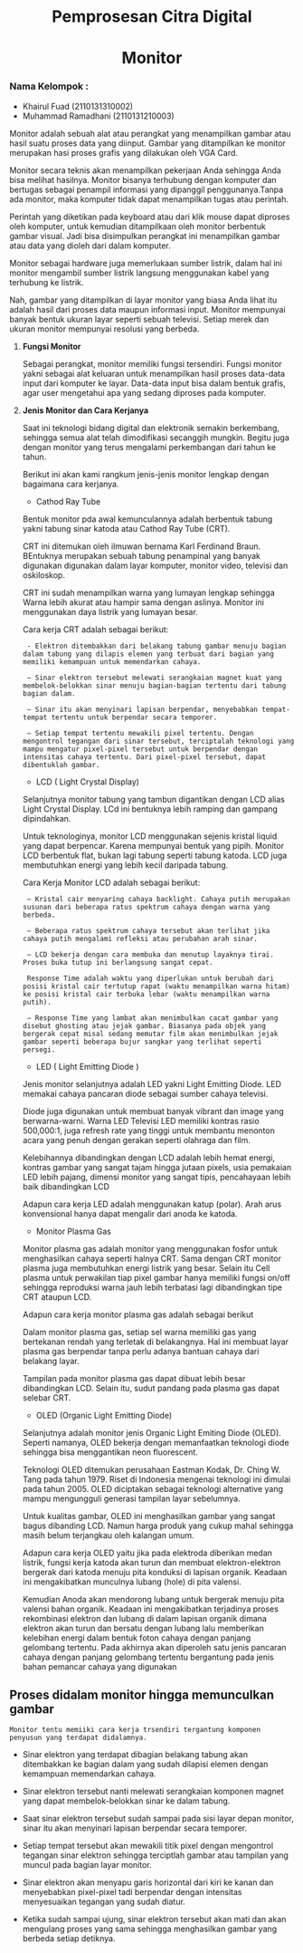 <h1 align="center">Pemprosesan Citra Digital</h1>
<h1 align="center">Monitor</h1>

### Nama Kelompok :
- Khairul Fuad (2110131310002)
- Muhammad Ramadhani (2110131210003)



Monitor adalah sebuah alat atau perangkat yang menampilkan gambar atau hasil suatu proses data yang diinput. Gambar yang ditampilkan ke monitor merupakan hasi proses grafis yang dilakukan oleh VGA Card.

Monitor secara teknis akan menampilkan pekerjaan Anda sehingga Anda bisa melihat hasilnya. Monitor bisanya terhubung dengan komputer dan bertugas sebagai penampil informasi yang dipanggil penggunanya.Tanpa ada monitor, maka komputer tidak dapat menampilkan tugas atau perintah.

Perintah yang diketikan pada keyboard atau dari klik mouse dapat diproses oleh komputer, untuk kemudian ditampilkaan oleh monitor berbentuk gambar visual. Jadi bisa disimpulkan perangkat ini menampilkan gambar atau data yang dioleh dari dalam komputer.

Monitor sebagai hardware juga memerlukaan sumber listrik, dalam hal ini monitor mengambil sumber listrik langsung menggunakan kabel yang terhubung ke listrik.

Nah, gambar yang ditampilkan di layar monitor yang biasa Anda lihat itu adalah hasil dari proses data maupun informasi input. Monitor mempunyai banyak bentuk ukuran layar seperti sebuah televisi. Setiap merek dan ukuran monitor mempunyai resolusi yang berbeda.


1. __Fungsi Monitor__

    Sebagai perangkat, monitor memiliki fungsi tersendiri. Fungsi monitor yakni sebagai alat keluaran untuk menampilkan hasil proses data-data input dari komputer ke layar. Data-data input bisa dalam bentuk grafis, agar user mengetahui apa yang sedang diproses pada komputer.

2. __Jenis Monitor dan Cara Kerjanya__

    Saat ini teknologi bidang digital dan elektronik semakin berkembang, sehingga semua alat telah dimodifikasi secanggih mungkin. Begitu juga dengan monitor yang terus mengalami perkembangan dari tahun ke tahun.

    Berikut ini akan kami rangkum jenis-jenis monitor lengkap dengan bagaimana cara kerjanya.


    - Cathod Ray Tube

    Bentuk monitor pda awal kemunculannya adalah berbentuk tabung yakni tabung sinar katoda atau Cathod Ray Tube (CRT).

    CRT ini ditemukan oleh ilmuwan bernama Karl Ferdinand Braun. BEntuknya merupakan sebuah tabung penampinal yang banyak digunakan digunakan dalam layar komputer, monitor video, televisi dan oskiloskop.

    CRT ini sudah menampilkan warna yang lumayan lengkap sehingga Warna lebih akurat atau hampir sama dengan aslinya. Monitor ini menggunakan daya listrik yang lumayan besar.

    Cara kerja CRT adalah sebagai berikut:



        - Elektron ditembakkan dari belakang tabung gambar menuju bagian dalam tabung yang dilapis elemen yang terbuat dari bagian yang memiliki kemampuan untuk memendarkan cahaya.

        – Sinar elektron tersebut melewati serangkaian magnet kuat yang membelok-belokkan sinar menuju bagian-bagian tertentu dari tabung bagian dalam.

        – Sinar itu akan menyinari lapisan berpendar, menyebabkan tempat-tempat tertentu untuk berpendar secara temporer.

        – Setiap tempat tertentu mewakili pixel tertentu. Dengan mengontrol tegangan dari sinar tersebut, terciptalah teknologi yang mampu mengatur pixel-pixel tersebut untuk berpendar dengan intensitas cahaya tertentu. Dari pixel-pixel tersebut, dapat dibentuklah gambar.

    - LCD ( Light Crystal Display)

    Selanjutnya monitor tabung yang tambun digantikan dengan LCD alias Light Crystal Display. LCd ini bentuknya lebih ramping dan gampang dipindahkan.

    Untuk teknologinya, monitor LCD menggunakan sejenis kristal liquid yang dapat berpencar. Karena mempunyai bentuk yang pipih.
    Monitor LCD berbentuk flat, bukan lagi tabung seperti tabung katoda. LCD juga membutuhkan energi yang lebih kecil daripada tabung.

    Cara Kerja Monitor LCD adalah sebagai berikut:

        – Kristal cair menyaring cahaya backlight. Cahaya putih merupakan susunan dari beberapa ratus spektrum cahaya dengan warna yang berbeda.

        – Beberapa ratus spektrum cahaya tersebut akan terlihat jika cahaya putih mengalami refleksi atau perubahan arah sinar.

        – LCD bekerja dengan cara membuka dan menutup layaknya tirai. Proses buka tutup ini berlangsung sangat cepat.

        Response Time adalah waktu yang diperlukan untuk berubah dari posisi kristal cair tertutup rapat (waktu menampilkan warna hitam) ke posisi kristal cair terbuka lebar (waktu menampilkan warna putih).

        – Response Time yang lambat akan menimbulkan cacat gambar yang disebut ghosting atau jejak gambar. Biasanya pada objek yang bergerak cepat misal sedang memutar film akan menimbulkan jejak gambar seperti beberapa bujur sangkar yang terlihat seperti persegi.

    - LED ( Light Emitting Diode )

    Jenis monitor selanjutnya adalah LED yakni Light Emitting Diode. LED memakai cahaya pancaran diode sebagai sumber cahaya televisi.

    Diode juga digunakan untuk membuat banyak vibrant dan image yang berwarna-warni. Warna LED Televisi LED memiliki kontras rasio 500,000:1, juga refresh rate yang tinggi untuk membantu menonton acara yang penuh dengan gerakan seperti olahraga dan film.

    Kelebihannya dibandingkan dengan LCD adalah lebih hemat energi, kontras gambar yang sangat tajam hingga jutaan pixels, usia pemakaian LED lebih pajang, dimensi monitor yang sangat tipis, pencahayaan lebih baik dibandingkan LCD

    Adapun cara kerja LED adalah menggunakan katup (polar). Arah arus konvensional hanya dapat mengalir dari anoda ke katoda.

    - Monitor Plasma Gas

    Monitor plasma gas adalah monitor yang menggunakan fosfor untuk menghasilkan cahaya seperti halnya CRT. Sama dengan CRT monitor plasma juga membutuhkan energi listrik yang besar. Selain itu Cell plasma untuk perwakilan tiap pixel gambar hanya memiliki fungsi on/off sehingga reproduksi warna jauh lebih terbatasi lagi dibandingkan tipe CRT ataupun LCD.

    Adapun cara kerja monitor plasma gas adalah sebagai berikut

    Dalam monitor plasma gas, setiap sel warna memiliki gas yang bertekanan rendah yang terletak di belakangnya. Hal ini membuat layar plasma gas berpendar tanpa perlu adanya bantuan cahaya dari belakang layar.

    Tampilan pada monitor plasma gas dapat dibuat lebih besar dibandingkan LCD. Selain itu, sudut pandang pada plasma gas dapat selebar CRT.

    - OLED (Organic Light Emitting Diode)

    Selanjutnya adalah monitor jenis Organic Light Emiting Diode (OLED). Seperti namanya, OLED bekerja dengan memanfaatkan teknologi diode sehingga bisa menggantikan neon fluorescent.

    Teknologi OLED ditemukan perusahaan Eastman Kodak, Dr. Ching W. Tang pada tahun 1979. Riset di Indonesia mengenai teknologi ini dimulai pada tahun 2005. OLED diciptakan sebagai teknologi alternative yang mampu mengungguli generasi tampilan layar sebelumnya.

    Untuk kualitas gambar, OLED ini menghasilkan gambar yang sangat bagus dibanding LCD. Namun harga produk yang cukup mahal sehingga masih belum terjangkau oleh kalangan umum.

    Adapun cara kerja OLED yaitu jika pada elektroda diberikan medan listrik, fungsi kerja katoda akan turun dan membuat elektron-elektron bergerak dari katoda menuju pita konduksi di lapisan organik. Keadaan ini mengakibatkan munculnya lubang (hole) di pita valensi.

    Kemudian Anoda akan mendorong lubang untuk bergerak menuju pita valensi bahan organik. Keadaan ini mengakibatkan terjadinya proses rekombinasi elektron dan lubang di dalam lapisan organik dimana elektron akan turun dan bersatu dengan lubang lalu memberikan kelebihan energi dalam bentuk foton cahaya dengan panjang gelombang tertentu. Pada akhirnya akan diperoleh satu jenis pancaran cahaya dengan panjang gelombang tertentu bergantung pada jenis bahan pemancar cahaya yang digunakan

## Proses didalam monitor hingga memunculkan gambar

    Monitor tentu memiiki cara kerja trsendiri tergantung komponen penyusun yang terdapat didalamnya.


- Sinar elektron yang terdapat dibagian belakang tabung akan ditembakkan ke bagian dalam yang sudah dilapisi elemen dengan kemampuan memendarkan cahaya.

- Sinar elektron tersebut nanti melewati serangkaian komponen magnet yang dapat membelok-belokkan sinar ke dalam tabung.

- Saat sinar elektron tersebut sudah sampai pada sisi layar depan monitor, sinar itu akan menyinari lapisan berpendar secara temporer.

- Setiap tempat tersebut akan mewakili titik pixel dengan mengontrol tegangan sinar elektron sehingga terciptlah gambar atau tampilan yang muncul pada bagian layar monitor.

- Sinar elektron akan menyapu garis horizontal dari kiri ke kanan dan menyebabkan pixel-pixel tadi berpendar dengan intensitas menyesuaikan tegangan yang sudah diatur.

- Ketika sudah sampai ujung, sinar elektron tersebut akan mati dan akan mengulang proses yang sama sehingga menghasilkan gambar yang berbeda setiap detiknya.

